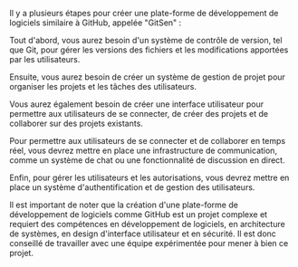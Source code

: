 Il y a plusieurs étapes pour créer une plate-forme de développement de logiciels similaire à GitHub, appelée "GitSen" :

Tout d'abord, vous aurez besoin d'un système de contrôle de version, tel que Git, pour gérer les versions des fichiers et les modifications apportées par les utilisateurs.

Ensuite, vous aurez besoin de créer un système de gestion de projet pour organiser les projets et les tâches des utilisateurs.

Vous aurez également besoin de créer une interface utilisateur pour permettre aux utilisateurs de se connecter, de créer des projets et de collaborer sur des projets existants.

Pour permettre aux utilisateurs de se connecter et de collaborer en temps réel, vous devrez mettre en place une infrastructure de communication, comme un système de chat ou une fonctionnalité de discussion en direct.

Enfin, pour gérer les utilisateurs et les autorisations, vous devrez mettre en place un système d'authentification et de gestion des utilisateurs.

Il est important de noter que la création d'une plate-forme de développement de logiciels comme GitHub est un projet complexe et requiert des compétences en développement de logiciels, en architecture de systèmes, en design d'interface utilisateur et en sécurité. Il est donc conseillé de travailler avec une équipe expérimentée pour mener à bien ce projet.
